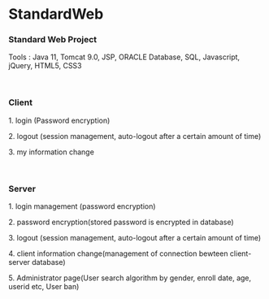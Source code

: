 # StandardWeb
<h3>Standard Web Project</h3>
<p>Tools : Java 11, Tomcat 9.0, JSP, ORACLE Database, SQL, Javascript, jQuery, HTML5, CSS3</p>
<br>
<h3>Client</h3>
<p>1. login (Password encryption)</p>
<p>2. logout (session management, auto-logout after a certain amount of time)</p>
<p>3. my information change</p>
<br>
<h3>Server</h3>
<p>1. login management (password encryption)</p>
<p>2. password encryption(stored password is encrypted in database)</p>
<p>3. logout (session management, auto-logout after a certain amount of time)</p>
<p>4. client information change(management of connection bewteen client-server database)</p>
<p>5. Administrator page(User search algorithm by gender, enroll date, age, userid etc, User ban)</p>
